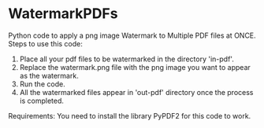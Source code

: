 # WatermarkPDFs
Python code to apply a png image Watermark to Multiple PDF files at ONCE.
 Steps to use this code:
1. Place all your pdf files to be watermarked in the directory 'in-pdf'.
2. Replace the watermark.png file with the png image you want to appear as the watermark.
3. Run the code.
4. All the watermarked files appear in 'out-pdf' directory once the process is completed. 

Requirements: 
 You need to install the library PyPDF2 for this code to work.
